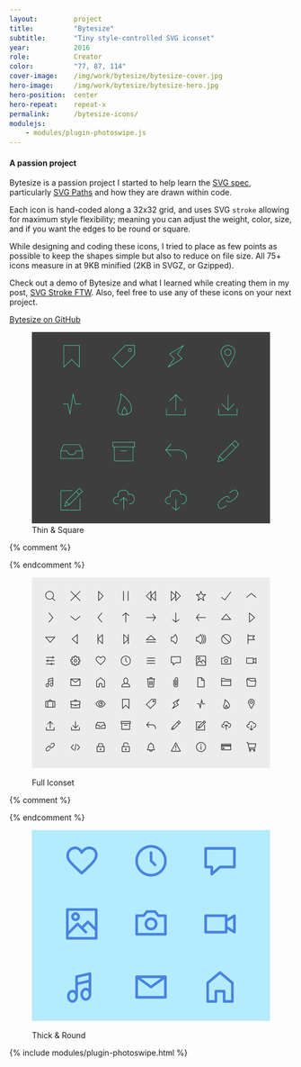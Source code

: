 ```yaml
---
layout:         project
title:          "Bytesize"
subtitle:       "Tiny style-controlled SVG iconset"
year:           2016
role:           Creator
color:          "77, 87, 114"
cover-image:    /img/work/bytesize/bytesize-cover.jpg
hero-image:     /img/work/bytesize/bytesize-hero.jpg
hero-position:  center
hero-repeat:    repeat-x
permalink:      /bytesize-icons/
modulejs:
    - modules/plugin-photoswipe.js
---
```


#### **A passion project**

Bytesize is a passion project I started to help learn the [SVG spec], particularly [SVG Paths] and how they are drawn within code.

Each icon is hand-coded along a 32x32 grid, and uses SVG `stroke` allowing for maximum style flexibility; meaning you can adjust the weight, color, size, and if you want the edges to be round or square.

While designing and coding these icons, I tried to place as few points as possible to keep the shapes simple but also to reduce on file size. All 75+ icons measure in at 9KB minified (2KB in SVGZ, or Gzipped).

Check out a demo of Bytesize and what I learned while creating them in my post, [SVG Stroke FTW]. Also, feel free to use any of these icons on your next project.

<div class="py4 align-center">
    <a href="https://github.com/danklammer/bytesize-icons" class="btn dim underline-none text-shadow-light box-shadow-light px3 py2 br6 pressable">
        Bytesize on GitHub
    </a>
</div>


[SVG spec]: https://www.w3.org/TR/SVG/
[SVG Paths]: https://developer.mozilla.org/en-US/docs/Web/SVG/Tutorial/Paths
[SVG Stroke FTW]: /articles/svg-stroke-ftw/
[Bytesize GitHub page]: https://github.com/danklammer/bytesize-icons


<div class="project-gallery mt7" itemscope itemtype="http://schema.org/ImageGallery">

<figure class="project-item lg-width-33 sm-width-100 inline-block" citemprop="associatedMedia" itemscope itemtype="http://schema.org/ImageObject">
  <a href="/img/work/bytesize/bytesize-green.png" data-size="2000x1600" itemprop="contentUrl">
      <img src="/img/work/bytesize/bytesize-green-sm.png" class="width-full" itemprop="thumbnail" alt="Thin &amp; Square" />
  </a>
  <figcaption class="project-item-caption align-middle p2" itemprop="caption description">Thin &amp; Square</figcaption>                              
</figure>{% comment %}


{% endcomment %}<figure class="project-item lg-width-33 sm-width-100 inline-block" citemprop="associatedMedia" itemscope itemtype="http://schema.org/ImageObject">
  <a href="/img/work/bytesize/bytesize-gray.png" data-size="2000x1600" itemprop="contentUrl">
      <img src="/img/work/bytesize/bytesize-gray-sm.png" class="width-full" itemprop="thumbnail" alt="Full Iconset" />
  </a>
  <figcaption class="project-item-caption align-middle p2" itemprop="caption description">Full Iconset</figcaption>                              
</figure>{% comment %}

{% endcomment %}<figure class="project-item lg-width-33 sm-width-100 inline-block" citemprop="associatedMedia" itemscope itemtype="http://schema.org/ImageObject">
  <a href="/img/work/bytesize/bytesize-blue.png" data-size="2000x1600" itemprop="contentUrl">
      <img src="/img/work/bytesize/bytesize-blue-sm.png" class="width-full" itemprop="thumbnail" alt="Thick &amp; Round" />
  </a>
  <figcaption class="project-item-caption align-middle p2" itemprop="caption description">Thick &amp; Round</figcaption>                              
</figure>


</div>

{% include modules/plugin-photoswipe.html %}